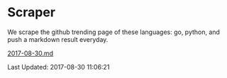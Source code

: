 # Scraper

We scrape the github trending page of these languages: go, python, and push a markdown result everyday.

[2017-08-30.md](https://github.com/borays/Scraper/blob/master/2017-08-30.md)

Last Updated: 2017-08-30 11:06:21